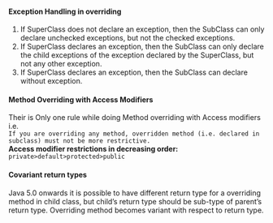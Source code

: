 #### Exception Handling in overriding

1. If SuperClass does not declare an exception, then the SubClass can only declare unchecked exceptions, but not the checked exceptions.
2. If SuperClass declares an exception, then the SubClass can only declare the child exceptions of the exception declared by the SuperClass, but not any other exception.
3. If SuperClass declares an exception, then the SubClass can declare without exception.

#### Method Overriding with Access Modifiers

Their is Only one rule while doing Method overriding with Access modifiers i.e.   
`If you are overriding any method, overridden method (i.e. declared in subclass) must not be more restrictive.`  
**Access modifier restrictions in decreasing order:**
`private>default>protected>public`

#### Covariant return types
Java 5.0 onwards it is possible to have different return type for a overriding method in child class, but child’s return type should be sub-type of parent’s return type. Overriding method becomes variant with respect to return type.

